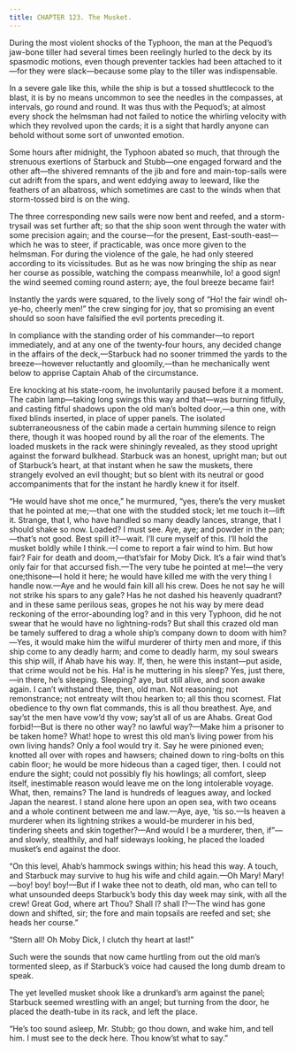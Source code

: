 ```yaml
---
title: CHAPTER 123. The Musket.
---
```


During the most violent shocks of the Typhoon, the man at the Pequod’s jaw-bone tiller had several times been reelingly hurled to the deck by its spasmodic motions, even though preventer tackles had been attached to it—for they were slack—because some play to the tiller was indispensable.

In a severe gale like this, while the ship is but a tossed shuttlecock to the blast, it is by no means uncommon to see the needles in the compasses, at intervals, go round and round. It was thus with the Pequod’s; at almost every shock the helmsman had not failed to notice the whirling velocity with which they revolved upon the cards; it is a sight that hardly anyone can behold without some sort of unwonted emotion.

Some hours after midnight, the Typhoon abated so much, that through the strenuous exertions of Starbuck and Stubb—one engaged forward and the other aft—the shivered remnants of the jib and fore and main-top-sails were cut adrift from the spars, and went eddying away to leeward, like the feathers of an albatross, which sometimes are cast to the winds when that storm-tossed bird is on the wing.

The three corresponding new sails were now bent and reefed, and a storm-trysail was set further aft; so that the ship soon went through the water with some precision again; and the course—for the present, East-south-east—which he was to steer, if practicable, was once more given to the helmsman. For during the violence of the gale, he had only steered according to its vicissitudes. But as he was now bringing the ship as near her course as possible, watching the compass meanwhile, lo! a good sign! the wind seemed coming round astern; aye, the foul breeze became fair!

Instantly the yards were squared, to the lively song of “Ho! the fair wind! oh-ye-ho, cheerly men!” the crew singing for joy, that so promising an event should so soon have falsified the evil portents preceding it.

In compliance with the standing order of his commander—to report immediately, and at any one of the twenty-four hours, any decided change in the affairs of the deck,—Starbuck had no sooner trimmed the yards to the breeze—however reluctantly and gloomily,—than he mechanically went below to apprise Captain Ahab of the circumstance.

Ere knocking at his state-room, he involuntarily paused before it a moment. The cabin lamp—taking long swings this way and that—was burning fitfully, and casting fitful shadows upon the old man’s bolted door,—a thin one, with fixed blinds inserted, in place of upper panels. The isolated subterraneousness of the cabin made a certain humming silence to reign there, though it was hooped round by all the roar of the elements. The loaded muskets in the rack were shiningly revealed, as they stood upright against the forward bulkhead. Starbuck was an honest, upright man; but out of Starbuck’s heart, at that instant when he saw the muskets, there strangely evolved an evil thought; but so blent with its neutral or good accompaniments that for the instant he hardly knew it for itself.

“He would have shot me once,” he murmured, “yes, there’s the very musket that he pointed at me;—that one with the studded stock; let me touch it—lift it. Strange, that I, who have handled so many deadly lances, strange, that I should shake so now. Loaded? I must see. Aye, aye; and powder in the pan;—that’s not good. Best spill it?—wait. I’ll cure myself of this. I’ll hold the musket boldly while I think.—I come to report a fair wind to him. But how fair? Fair for death and doom,—that’sfair for Moby Dick. It’s a fair wind that’s only fair for that accursed fish.—The very tube he pointed at me!—the very one;thisone—I hold it here; he would have killed me with the very thing I handle now.—Aye and he would fain kill all his crew. Does he not say he will not strike his spars to any gale? Has he not dashed his heavenly quadrant? and in these same perilous seas, gropes he not his way by mere dead reckoning of the error-abounding log? and in this very Typhoon, did he not swear that he would have no lightning-rods? But shall this crazed old man be tamely suffered to drag a whole ship’s company down to doom with him?—Yes, it would make him the wilful murderer of thirty men and more, if this ship come to any deadly harm; and come to deadly harm, my soul swears this ship will, if Ahab have his way. If, then, he were this instant—put aside, that crime would not be his. Ha! is he muttering in his sleep? Yes, just there,—in there, he’s sleeping. Sleeping? aye, but still alive, and soon awake again. I can’t withstand thee, then, old man. Not reasoning; not remonstrance; not entreaty wilt thou hearken to; all this thou scornest. Flat obedience to thy own flat commands, this is all thou breathest. Aye, and say’st the men have vow’d thy vow; say’st all of us are Ahabs. Great God forbid!—But is there no other way? no lawful way?—Make him a prisoner to be taken home? What! hope to wrest this old man’s living power from his own living hands? Only a fool would try it. Say he were pinioned even; knotted all over with ropes and hawsers; chained down to ring-bolts on this cabin floor; he would be more hideous than a caged tiger, then. I could not endure the sight; could not possibly fly his howlings; all comfort, sleep itself, inestimable reason would leave me on the long intolerable voyage. What, then, remains? The land is hundreds of leagues away, and locked Japan the nearest. I stand alone here upon an open sea, with two oceans and a whole continent between me and law.—Aye, aye, ’tis so.—Is heaven a murderer when its lightning strikes a would-be murderer in his bed, tindering sheets and skin together?—And would I be a murderer, then, if”—and slowly, stealthily, and half sideways looking, he placed the loaded musket’s end against the door.

“On this level, Ahab’s hammock swings within; his head this way. A touch, and Starbuck may survive to hug his wife and child again.—Oh Mary! Mary!—boy! boy! boy!—But if I wake thee not to death, old man, who can tell to what unsounded deeps Starbuck’s body this day week may sink, with all the crew! Great God, where art Thou? Shall I? shall I?—The wind has gone down and shifted, sir; the fore and main topsails are reefed and set; she heads her course.”

“Stern all! Oh Moby Dick, I clutch thy heart at last!”

Such were the sounds that now came hurtling from out the old man’s tormented sleep, as if Starbuck’s voice had caused the long dumb dream to speak.

The yet levelled musket shook like a drunkard’s arm against the panel; Starbuck seemed wrestling with an angel; but turning from the door, he placed the death-tube in its rack, and left the place.

“He’s too sound asleep, Mr. Stubb; go thou down, and wake him, and tell him. I must see to the deck here. Thou know’st what to say.”